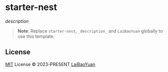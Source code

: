 # starter-nest

_description_

> **Note**:
> Replace `starter-nest`, `_description_` and `LaiBaoYuan` globally to use this template.

## License

[MIT](./LICENSE) License © 2023-PRESENT [LaiBaoYuan](https://github.com/LaiBaoYuan)
